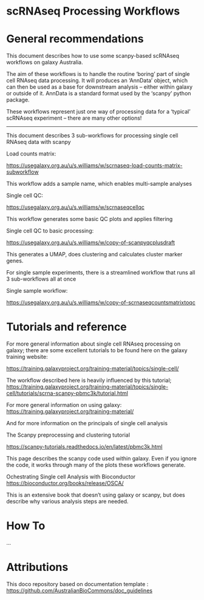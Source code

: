 scRNAseq Processing Workflows
==============

# General recommendations

This document describes how to use some scanpy-based scRNAseq workflows on galaxy Australia. 

The aim of these workflows is to handle the routine ‘boring’ part of single cell RNAseq data processing. It will produces an ‘AnnData’ object, which can then be used as a base for downstream analysis – either within galaxy or outside of it. AnnData is a standard format used by the ‘scanpy’ python package. 

These workflows represent just one way of processing data for a ‘typical’ scRNAseq experiment – there are many other options!  

---

This document describes 3 sub-workflows for processing single cell RNAseq data with scanpy 

Load counts matrix:  

https://usegalaxy.org.au/u/s.williams/w/scrnaseq-load-counts-matrix-subworkflow   

This workflow adds a sample name, which enables multi-sample analyses 

Single cell QC:  

https://usegalaxy.org.au/u/s.williams/w/scrnaseqcellqc   

This workflow generates some basic QC plots and applies filtering 

Single cell QC to basic processing:  

https://usegalaxy.org.au/u/s.williams/w/copy-of-scanpyqcplusdraft  

This generates a UMAP, does clustering and calculates cluster marker genes. 

 

For single sample experiments, there is a streamlined workflow that runs all 3 sub-workflows all at once 

Single sample workflow:  

https://usegalaxy.org.au/u/s.williams/w/copy-of-scrnaseqcountsmatrixtoqc  

 

# Tutorials and reference 

 

For more general information about single cell RNAseq processing on galaxy; there are some excellent tutorials to be found here on the galaxy training website:  

https://training.galaxyproject.org/training-material/topics/single-cell/ 

The workflow described here is heavily influenced by this tutorial; https://training.galaxyproject.org/training-material/topics/single-cell/tutorials/scrna-scanpy-pbmc3k/tutorial.html  

 
For more general information on using galaxy: https://training.galaxyproject.org/training-material/  

 
And for more information on the principals of single cell analysis 

The Scanpy preprocessing and clustering tutorial 

https://scanpy-tutorials.readthedocs.io/en/latest/pbmc3k.html 

This page describes the scanpy code used within galaxy. Even if you ignore the code, it works through many of the plots these workflows generate.  

Ochestrating Single cell Analysis with Bioconductor https://bioconductor.org/books/release/OSCA/ 

This is an extensive book that doesn’t using galaxy or scanpy, but does describe why various analysis steps are needed. 


# How To


...


# Attributions

This doco repository based on documentation template : https://github.com/AustralianBioCommons/doc_guidelines


